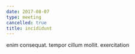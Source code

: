 ```yaml
---
date: 2017-08-07
type: meeting
cancelled: true
title: incididunt
---
```

enim consequat. tempor cillum mollit. exercitation